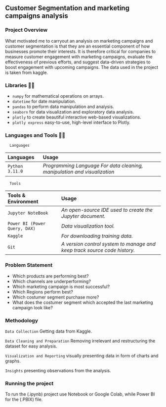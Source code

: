 ## Customer Segmentation and marketing campaigns analysis

### Project Overview 

What motivated me to carryout an analysis on marketing campaigns and customer segmentation is that they are an essential component of 
how businesses promote their interests. It is therefore critical for companies to measure customer engagement with marketing campaigns,
evaluate the effectiveness of previous efforts, and suggest data-driven strategies to boost engagement with upcoming campaigns.
The data used in the project is taken from kaggle.

### Libraries 🐱‍💻

- `numpy` for mathematical operations on arrays.
- `datetime` for date manipulation.
- `pandas` to perform data manipulation and analysis.
- `seaborn` for data visualization and exploratory data analysis.
- `plotly` to create beautiful interactive web-based visualizations.
- `plotly express` easy-to-use, high-level interface to Plotly.

### Languages and Tools 👨‍💻

```http
  Languages
```

|  Languages    | Usage          |
| :------- | :------------------------- |
 | `Python 3.11.0` | *Programming Language For data cleaning, manipulation and visualization* |


```http
  Tools
```

 | Tools & Environment     | Usage                       |
 | :------- | :-------------------------------- |
 | `Jupyter NoteBook` | *An open-source IDE used to create the Jupyter document.*|
 | `Power BI (Power Query, DAX)` | *Data visualization tool.*|
 | `Kaggle` | *For downloading training data.*|
 | `Git` | *A version control system to manage and keep track source code history.*|

### Problem Statement

- Which products are performing best?
- Which channels are underperforming?
- Which marketing campaign is most successful?
- Which Regions perform best?
- Which costumer segment purchase more?
- What does the costumer segment which accepted the last marketing campaign look like?


### Methodology


`Data Collection` Getting data from Kaggle.

`Data Cleaning and Preparation` Removing irrelevant and restructuring the dataset for easy analysis.

`Visualization and Reporting` visually presenting data in form of charts and graphs.

`Insights` presenting observations from the analysis.


### Running the project
To run the (.ipynb) project use Notebook or Google Colab, 
while Power BI for the (.PBIX) file.


